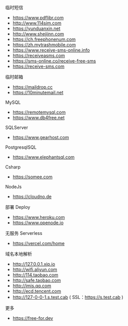 临时短信
- <https://www.pdflibr.com>
- <http://www.114sim.com>
- <https://yunduanxin.net>
- <http://www.shejiinn.com>
- <https://ch.freephonenum.com>
- <https://zh.mytrashmobile.com>
- <https://www.receive-sms-online.info>
- <https://receiveasms.com>
- <https://sms-online.co/receive-free-sms>
- <https://receive-sms.com>

临时邮箱
- <https://maildrop.cc>
- <https://10minutemail.net>

MySQL
- <https://remotemysql.com>
- <https://www.db4free.net>

SQLServer
- <https://www.gearhost.com>

PostgresqlSQL
- <https://www.elephantsql.com>

Csharp
- <https://somee.com>

NodeJs
- <https://cloudno.de>

部署 Deploy
- <https://www.heroku.com>
- <https://www.openode.io>

无服务 Serverless
- <https://vercel.com/home>

域名本地解析
- <http://127.0.0.1.xip.io>
- <http://wifi.aliyun.com>
- <http://114.taobao.com>
- <http://safe.taobao.com>
- <http://imis.qq.com>
- <http://ecd.tencent.com>
- <http://127-0-0-1.s.test.cab> ( SSL：<https://s.test.cab> )

更多
- <https://free-for.dev>